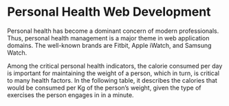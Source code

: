 # Personal Health Web Development
Personal health has become a dominant concern of modern professionals. Thus, personal health
management is a major theme in web application domains. The well-known brands are Fitbit,
Apple iWatch, and Samsung Watch.

Among the critical personal health indicators, the calorie consumed per day is important for
maintaining the weight of a person, which in turn, is critical to many health factors. In the
following table, it describes the calories that would be consumed per Kg of the person’s weight,
given the type of exercises the person engages in in a minute.
